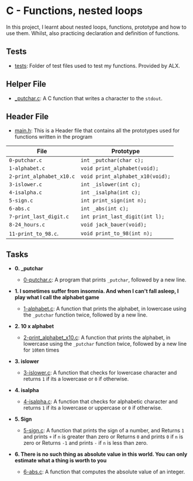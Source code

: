# C - Functions, nested loops
In this project, I learnt about nested loops, functions, prototype and how to use them. Whilst, also practicing declaration and definition of functions.
## Tests
- [tests](./tests): Folder of test files used to test my functions. Provided by ALX.
## Helper File
- [_putchar.c](./_putchar.c): A C function that writes a character to the `stdout`.
## Header File
- [main.h](./main.h): This is a Header file that contains all the prototypes used for functions written in the program

| File                     | Prototype                       |
| ------------------------ | -----------------------------   |
| `0-putchar.c`            | `int _putchar(char c);`         |
| `1-alphabet.c`           | `void print_alphabet(void);`    |
| `2-print_alphabet_x10.c` | `void print_alphabet_x10(void);`|
| `3-islower.c`            | `int _islower(int c);`          |
| `4-isalpha.c`            | `int _isalpha(int c);`          |
| `5-sign.c`               | `int print_sign(int n);`        |
| `6-abs.c`                | `int _abs(int c);`              |
| `7-print_last_digit.c`   | `int print_last_digit(int l);`  |
| `8-24_hours.c`           | `void jack_bauer(void);`        |
| `11-print_to_98.c`.      | `void print_to_98(int n);`      |

## Tasks
- **0. _putchar**
  - [0-putchar.c](./0-putchar.c): A program that prints `_putchar`, followed by a new line.

- **1. I sometimes suffer from insomnia. And when I can't fall asleep, I play what I call the alphabet game**
  - [1-alphabet.c](./1-alphabet.c):  A function that prints the alphabet, in lowercase using the `_putchar` function twice, followed by a new line.

- **2. 10 x alphabet**
  - [2-print_alphabet_x10.c](./2-print_alphabet_x10.c): A function that prints the alphabet, in lowercase using the `_putchar` function twice, followed by a new line for `10`ten times

- **3. islower**
  - [3-islower.c](./3-islower.c): A function that checks for lowercase character and returns `1` if its a lowercase or `0` if otherwise.

- **4. isalpha**
  - [4-isalpha.c](./4-isalpha.c): A function that checks for alphabetic character and returns `1` if its a lowercase or uppercase or `0` if otherwise.

- **5. Sign**
  - [5-sign.c](./5-sign.c): A function that prints the sign of a number, and Returns `1` and prints `+` if `n` is greater than zero or Returns `0` and prints `0` if `n` is zero or Returns `-1` and prints `-` if `n` is less than zero.

- **6. There is no such thing as absolute value in this world. You can only estimate what a thing is worth to you**
  - [6-abs.c](./6-abs.c): A function that computes the absolute value of an integer.
